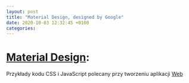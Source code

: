 ```yaml
---
layout: post
title: "Material Design, designed by Google" 
date: 2020-10-03 12:32:45 +0100 
categories:
---
```

# [Material Design](https://materializecss.com/):
Przykłady kodu CSS i JavaScript polecany przy tworzeniu aplikacji [Web](https://script.google.com/macros/s/AKfycbzQSZA6yZMqiPz3-Fj7eLaYyNyWDdHhhCtW9l-AGjGHj6V4AA9Z/exec)

